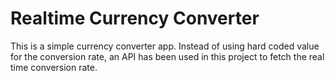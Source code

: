 # Realtime Currency Converter

This is a simple currency converter app. Instead of using hard coded value for the conversion rate, an API has been used in this project to fetch the real time conversion rate.




